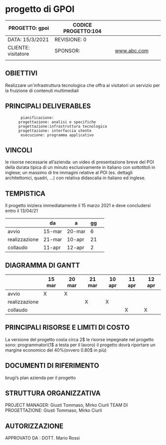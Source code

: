 
# progetto di GPOI

           

| PROGETTO: gpoi      | CODICE PROGETTO:104 |             |   |   |
|---------------------|---------------------|-------------|---|---|
| DATA: 15/3/2021     | REVISIONE: 0        |             |   |   |
| CLIENTE: visitatore | SPONSOR:            | www.abc.com |   |   |
|                     |                     |             |   |   |

    
  ## OBIETTIVI
  Realizzare un'infrastruttura tecnologica che offra ai visitatori un servizio per la fruizione di contenuti multimediali
   ## PRINCIPALI DELIVERABLES
           pianificazione:
          progettazione: analisi e specifiche
          progettazione:infrastruttura tecnologica
          progettazione: interfaccia utente
           esecuzione: programma applicativo
  
 ## VINCOLI 
 le risorse necessarie all’azienda:
un video di presentazione breve del POI della durata tipica di un minuto
 esclusivamente in italiano con sottotitoli in inglese;
un massimo di tre immagini relative al POI (es. dettagli architettonici, quadri, ...) 
con relativa didascalia in italiano ed inglese.

## TEMPISTICA
Il progetto iniziera immediatamente il 15 marzo 2021 
 e deve concludersi entro il 13/04/21

 |               | da     | a      | gg |   |
|---------------|--------|--------|----|---|
| avvio         | 15-mar | 20-mar | 6  |   |
| realizzazione | 21-mar | 10-apr | 21 |   |
| collaudo      | 11-apr | 12-apr | 2  |   |

## DIAGRAMMA DI GANTT
|               | 15 mar    |  20 mar  | 21 mar | 10 apr  | 11 apr | 12 apr |
|---------------|-----------|----------|--------|---------|--------|--------|
| avvio         | X         | X        |        |         |        |        |
| realizzazione |           |          |X       |      X  |        |        | 
| collaudo      |           |          |        |         |  X     |    X   |

## PRINCIPALI RISORSE E LIMITI DI COSTO
<p>La versione del progetto costa circa 2$
      le risorse impegnate nel progetto sono:
 programmatori(1$ a testa per il lavoro)
il progetto dovrà riportare un margine economico del 40%(ovvero 0.80$ in più)

## DOCUMENTI DI RIFERIMENTO
brugi’s plan azienda per il progetto

## STRUTTURA ORGANIZZATIVA
PROJECT MANAGER: Giusti Tommaso, Mirko Ciurli
TEAM DI PROGETTAZIONE: Giusti Tommaso, Mirko Ciurli

## AUTORIZZAZIONE
APPROVATO DA : DOTT. Mario Rossi




